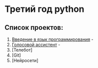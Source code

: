 # Третий год python 

## Список проектов:
1. [Введение в язык программирования]() - 
2. [Голосовой ассистент](https://github.com/IT-Compot/Python-methodologies/tree/main/third-stage/voice-assistant) -
3. [Телебот]
4. [Git]
5. [Нейросети]
